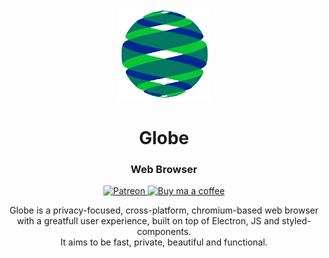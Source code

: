 <p align="center">
  <img src="/imgs/valoa.png">
</p>
<h1 align="center">Globe</h1>
<h3 align="center">Web Browser</h3>

<p align="center">
  <a href="https://github.com/Globe-dev/Globe/releases">
   
  </a>
 

  <a alt="Patreon" href="https://www.patreon.com/globebrowser">
    <img alt="Patreon" src="https://img.shields.io/badge/donate-patreon-%23E85B46">
  </a>
   <a alt="Buy ma a coffee" href="https://www.buymeacoffee.com/globebrowser">
    <img alt="Buy ma a coffee" src="https://cloud.netlifyusercontent.com/assets/344dbf88-fdf9-42bb-adb4-46f01eedd629/bc4f5584-4493-4a7f-bf66-46682ae9df85/buy-coffee-button.png">
  </a>
</p>

<p align="center">
  Globe is a privacy-focused, cross-platform, chromium-based web browser<br>
  with a greatfull user experience, built on top of Electron, JS and styled-components.<br>
  It aims to be fast, private, beautiful and functional.
</p>


